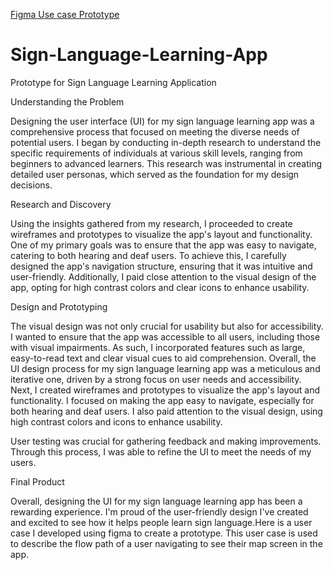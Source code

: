 [Figma Use case Prototype](https://www.figma.com/proto/AmpB2iU4283H5PscfqN4qO/alexanderbradshaw4's-team-library?node-id=2388-160&t=dxqcpJO1xAOY5Xfk-1&scaling=scale-down&page-id=0%3A1&starting-point-node-id=2388%3A160&show-proto-sidebar=1) 
  
# Sign-Language-Learning-App
  
Prototype for Sign Language Learning Application


Understanding the Problem

Designing the user interface (UI) for my sign language learning app was a comprehensive process that focused on meeting the diverse needs of potential users. I began by conducting in-depth research to understand the specific requirements of individuals at various skill levels, ranging from beginners to advanced learners. This research was instrumental in creating detailed user personas, which served as the foundation for my design decisions.



Research and Discovery

Using the insights gathered from my research, I proceeded to create wireframes and prototypes to visualize the app's layout and functionality. One of my primary goals was to ensure that the app was easy to navigate, catering to both hearing and deaf users. To achieve this, I carefully designed the app's navigation structure, ensuring that it was intuitive and user-friendly. Additionally, I paid close attention to the visual design of the app, opting for high contrast colors and clear icons to enhance usability.



Design and Prototyping

The visual design was not only crucial for usability but also for accessibility. I wanted to ensure that the app was accessible to all users, including those with visual impairments. As such, I incorporated features such as large, easy-to-read text and clear visual cues to aid comprehension. Overall, the UI design process for my sign language learning app was a meticulous and iterative one, driven by a strong focus on user needs and accessibility. Next, I created wireframes and prototypes to visualize the app's layout and functionality. I focused on making the app easy to navigate, especially for both hearing and deaf users. I also paid attention to the visual design, using high contrast colors and icons to enhance usability.


User testing was crucial for gathering feedback and making improvements. Through this process, I was able to refine the UI to meet the needs of my users.



Final Product

Overall, designing the UI for my sign language learning app has been a rewarding experience. I'm proud of the user-friendly design I've created and excited to see how it helps people learn sign language.Here is a user case I developed using figma to create a prototype. This user case is used to describe the flow path of a user navigating to see their map screen in the app.
